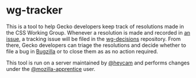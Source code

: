 # wg-tracker

This is a tool to help Gecko developers keep track of resolutions made in
the CSS Working Group.  Whenever a resolution is made and recorded in
[an issue](https://github.com/w3c/csswg-drafts/issues/), a tracking issue
will be filed in the
[wg-decisions](https://github.com/mozilla/wg-decisions/) repository.
From there, Gecko developers can triage the resolutions and decide whether
to file a bug in [Bugzilla](https://bugzilla.mozilla.org/) or to close them as
as no action required.

This tool is run on a server maintained by [@heycam](https://github.com/heycam)
and performs changes under the
[@mozilla-apprentice](https://github.com/mozilla-apprentice) user.
